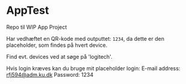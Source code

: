 # AppTest
Repo til WIP App Project

Har vedhæftet en QR-kode med outputtet: `1234`, da dette er den placeholder, som findes på hvert device.

Find evt. devices ved at søge på 'logitech'.

Hvis login kræves kan du bruge mit placeholder login:
E-mail address: rfj594@adm.ku.dk
Password: 1234
